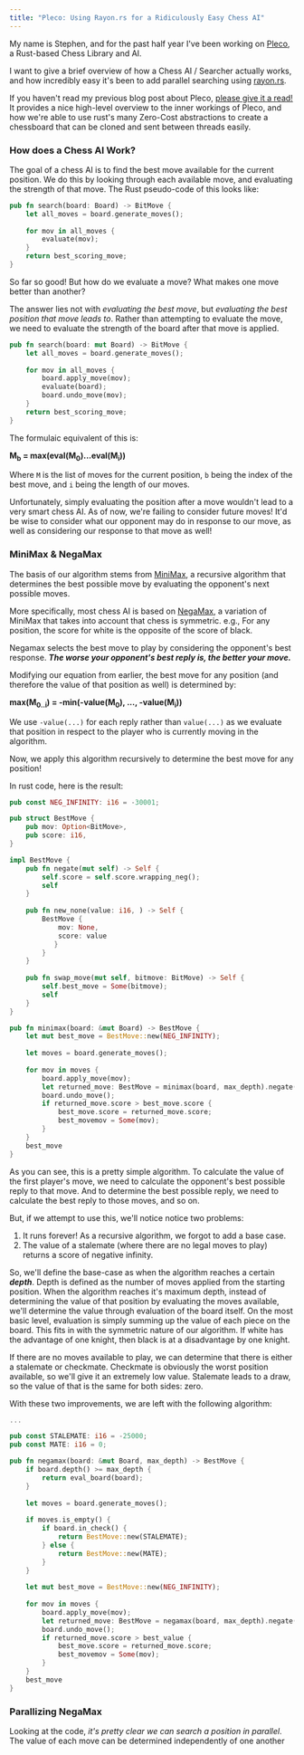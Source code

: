 ```yaml
---
title: "Pleco: Using Rayon.rs for a Ridiculously Easy Chess AI"
---
```


My name is Stephen, and for the past half year I've been working on 
[Pleco](https://github.com/sfleischman105/Pleco), a Rust-based Chess Library and AI. 

I want to give a brief overview of how a Chess AI / Searcher actually works, and how
incredibly easy it's been to add parallel searching using [rayon.rs](https://github.com/rayon-rs/rayon).

If you haven't read my previous blog post about Pleco, 
[please give it a read!](https://sfleischman105.github.io/2017/10/26/creating-a-chess-engine.html)
It provides a nice high-level overview to the inner workings of Pleco, and how we're able
to use rust's many Zero-Cost abstractions to create a chessboard that can be cloned and 
sent between threads easily.

### How does a Chess AI Work?

The goal of a chess AI is to find the best move available for the current position. We do this
by looking through each available move, and evaluating the strength of that move. The Rust pseudo-code
of this looks like:

```rust
pub fn search(board: Board) -> BitMove {
    let all_moves = board.generate_moves();
    
    for mov in all_moves {
        evaluate(mov);
    }
    return best_scoring_move;
}
```

So far so good! But how do we evaluate a move? What makes one move better than another?

The answer lies not with *evaluating the best move*, but *evaluating the best position that move leads to*. 
Rather than attempting to evaluate the move, we need to evaluate the strength of the board after that move is
applied. 

```rust
pub fn search(board: mut Board) -> BitMove {
    let all_moves = board.generate_moves();
    
    for mov in all_moves {
        board.apply_move(mov);
        evaluate(board);
        board.undo_move(mov);
    }
    return best_scoring_move;
}
```

The formulaic equivalent of this is:

**M<sub>b</sub> = max(eval(M<sub>0</sub>)...eval(M<sub>i</sub>))**

Where `M` is the list of moves for the current position, `b` being the index of the best move,
and `i` being the length of our moves.

Unfortunately, simply evaluating the position after a move wouldn't lead to a very smart chess AI. 
As of now, we're failing to consider future moves! It'd be wise to consider what our opponent may do
in response to our move, as well as considering our response to that move as well! 

### MiniMax & NegaMax

The basis of our algorithm stems from [MiniMax](https://en.wikipedia.org/wiki/Minimax), a recursive algorithm
that determines the best possible move by evaluating the opponent's next possible moves. 

More specifically, most chess AI is based on [NegaMax](https://en.wikipedia.org/wiki/Negamax), a variation of MiniMax
that takes into account that chess is symmetric. e.g., For any position, the score for white is the opposite of the
score of black.

Negamax selects the best move to play by considering the opponent's best response.
__*The worse your opponent's best reply is, the better your move.*__

Modifying our equation from earlier, the best move for any position (and therefore the value of that position as well)
 is determined by:

**max(M<sub>0..i</sub>) = -min(-value(M<sub>0</sub>), ..., -value(M<sub>i</sub>))**

We use `-value(...)` for each reply rather than `value(...)` as we evaluate that position in respect to the player who
is currently moving in the algorithm.

Now, we apply this algorithm recursively to determine the best move for any position!

In rust code, here is the result:

```rust
pub const NEG_INFINITY: i16 = -30001;

pub struct BestMove {
    pub mov: Option<BitMove>,
    pub score: i16,
}

impl BestMove {
    pub fn negate(mut self) -> Self {
        self.score = self.score.wrapping_neg();
        self
    }
    
    pub fn new_none(value: i16, ) -> Self {
        BestMove {
            mov: None,
            score: value
           }
        }
    }
    
    pub fn swap_move(mut self, bitmove: BitMove) -> Self {
        self.best_move = Some(bitmove);
        self
    }
}

pub fn minimax(board: &mut Board) -> BestMove {
    let mut best_move = BestMove::new(NEG_INFINITY);
    
    let moves = board.generate_moves();
    
    for mov in moves {
        board.apply_move(mov);
        let returned_move: BestMove = minimax(board, max_depth).negate();
        board.undo_move();
        if returned_move.score > best_move.score {
            best_move.score = returned_move.score;
            best_movemov = Some(mov);
        }
    }
    best_move
}
```

As you can see, this is a pretty simple algorithm. To calculate the value of the first player's move, we need
to calculate the opponent's best possible reply to that move. And to determine the best possible reply, we need 
to calculate the best reply to those moves, and so on.

But, if we attempt to use this, we'll notice notice two problems:

1. It runs forever! As a recursive algorithm, we forgot to add a base case.
2. The value of a stalemate (where there are no legal moves to play) returns a score of negative infinity.

So, we'll define the base-case as when the algorithm reaches a certain __*depth*__. Depth is defined as the 
number of moves applied from the starting position. When the algorithm reaches it's maximum depth, instead of
determining the value of that position by evaluating the moves available, we'll determine the value through
evaluation of the board itself. On the most basic level, evaluation is simply summing up the value of
each piece on the board. This fits in with the symmetric nature of our algorithm. If white has the advantage of
one knight, then black is at a disadvantage by one knight.

If there are no moves available to play, we can determine that there is either a stalemate or checkmate.
Checkmate is obviously the worst position available, so we'll give it an extremely low value. Stalemate leads
to a draw, so the value of that is the same for both sides: zero.

With these two improvements, we are left with the following algorithm:

```rust
...

pub const STALEMATE: i16 = -25000;
pub const MATE: i16 = 0;

pub fn negamax(board: &mut Board, max_depth) -> BestMove {
    if board.depth() >= max_depth {
        return eval_board(board);
    }
    
    let moves = board.generate_moves();
    
    if moves.is_empty() {
        if board.in_check() {
            return BestMove::new(STALEMATE);
        } else {
            return BestMove::new(MATE);
        }
    }
    
    let mut best_move = BestMove::new(NEG_INFINITY);
    
    for mov in moves {
        board.apply_move(mov);
        let returned_move: BestMove = negamax(board, max_depth).negate();
        board.undo_move();
        if returned_move.score > best_value {
            best_move.score = returned_move.score;
            best_movemov = Some(mov);
        }
    }
    best_move
}
```

### Parallizing NegaMax

Looking at the code, *it's pretty clear we can search a position in parallel*. 
The value of each move can be determined independently of one another


